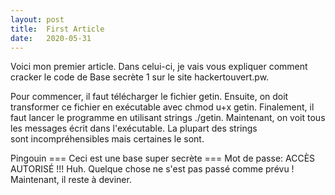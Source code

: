 ```yaml
---
layout: post
title:  First Article
date:   2020-05-31
---
```

Voici mon premier article. Dans celui-ci, je vais vous expliquer comment cracker le code de Base secrète 1 sur le site hackertouvert.pw.

Pour commencer, il faut télécharger le fichier getin. Ensuite, on doit transformer ce fichier en exécutable avec chmod u+x getin. Finalement, il faut lancer le programme en utilisant strings ./getin. Maintenant, on voit tous les messages écrit dans l'exécutable. La plupart des strings sont incompréhensibles mais certaines le sont. 

Pingouin
=== Ceci est une base super secrète ===
Mot de passe: 
 ACCÈS AUTORISÉ !!!
Huh. Quelque chose ne s'est pas passé comme prévu !
Maintenant, il reste à deviner.

